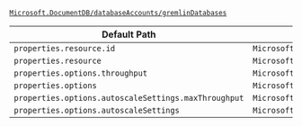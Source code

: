 [`Microsoft.DocumentDB/databaseAccounts/gremlinDatabases`](https://docs.microsoft.com/en-us/azure/templates/microsoft.documentdb/databaseaccounts/gremlindatabases)

| Default Path | Alias |
|---|---|
| `properties.resource.id` | `Microsoft.DocumentDB/databaseAccounts/gremlinDatabases/resource.id` |
| `properties.resource` | `Microsoft.DocumentDB/databaseAccounts/gremlinDatabases/resource` |
| `properties.options.throughput` | `Microsoft.DocumentDB/databaseAccounts/gremlinDatabases/options.throughput` |
| `properties.options` | `Microsoft.DocumentDB/databaseAccounts/gremlinDatabases/options` |
| `properties.options.autoscaleSettings.maxThroughput` | `Microsoft.DocumentDB/databaseAccounts/gremlinDatabases/options.autoscaleSettings.maxThroughput` |
| `properties.options.autoscaleSettings` | `Microsoft.DocumentDB/databaseAccounts/gremlinDatabases/options.autoscaleSettings` |

